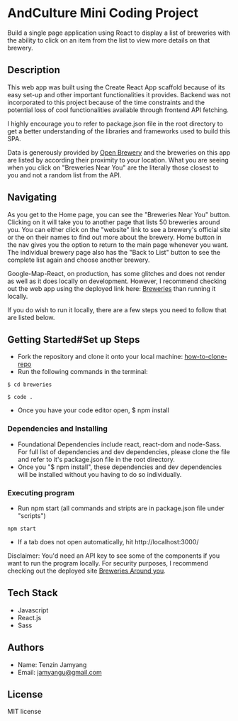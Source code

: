# AndCulture Mini Coding Project

Build a single page application using React to display a list of breweries with the ability to click on
an item from the list to view more details on that brewery.

## Description

This web app was built using the Create React App scaffold because of its easy set-up and other important functionalities it provides. Backend was not incorporated to this project because of the time constraints and the potential loss of cool functionalities available through frontend API fetching. 

I highly encourage you to refer to package.json file in the root directory to get a better understanding of the libraries and frameworks used to build this SPA. 

Data is generously provided by [Open Brewery](https://www.openbrewerydb.org/) and the breweries on this app are listed by according their proximity to your location. What you are seeing when you click on "Breweries Near You" are the literally those closest to you and not a random list from the API. 

## Navigating

As you get to the Home page, you can see the "Breweries Near You" button. Clicking on it will take you to another page that lists 50 breweries around you. You can either click on the "website" link to see a brewery's official site or the on their names to find out more about the brewery. Home button in the nav gives you the option to return to the main page whenever you want. The individual brewery page also has the "Back to List" button to see the complete list again and choose another brewery. 

Google-Map-React, on production, has some glitches and does not render as well as it does locally on development. However, I recommend checking out the web app using the deployed link here: [Breweries](https://brewery-around-you.herokuapp.com/) than running it locally. 

If you do wish to run it locally, there are a few steps you need to follow that are listed below. 

## Getting Started#Set up Steps

* Fork the repository and clone it onto your local machine: 
[how-to-clone-repo](https://git-scm.com/book/en/v2/Git-Basics-Getting-a-Git-Repository)
* Run the following commands in the terminal:    
```
$ cd breweries    
```
```
$ code .
```
* Once you have your code editor open, $ npm install 

### Dependencies and Installing

* Foundational Dependencies include react, react-dom and node-Sass. For full list of dependencies and dev dependencies, please clone the file and refer to it's package.json file in the root directory. 
* Once you "$ npm install", these dependencies and dev dependencies will be installed without you having to do so individually. 


### Executing program
* Run npm start (all commands and stripts are in package.json file under "scripts")
```
npm start
```
* If a tab does not open automatically, hit http://localhost:3000/


Disclaimer: You'd need an API key to see some of the components if you want to run the program locally. For security purposes, I recommend checking out the deployed site [Breweries Around you](https://brewery-around-you.herokuapp.com/). 

## Tech Stack
* Javascript
* React.js
* Sass

## Authors

* Name: Tenzin Jamyang
* Email: jamyangu@gmail.com



## License

MIT license




